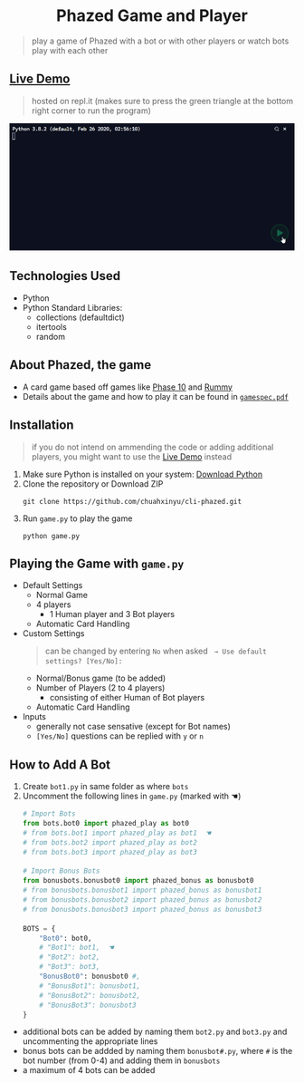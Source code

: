 <h1 align="center"> Phazed Game and Player </h1>

> play a game of Phazed with a bot or with other players or watch bots play with each other

<h2> <a href="https://replit.com/@unixc/cli-phazed?embed=1&output=1#.replit" target="_blank">Live Demo</a></h2>

> hosted on repl.it (makes sure to press the green triangle at the bottom right corner to run the program)

![](demo/demo.gif)

## Technologies Used
* Python
* Python Standard Libraries:
  * collections (defaultdict)
  * itertools
  * random

## About Phazed, the game
* A card game based off games like [Phase 10](https://en.wikipedia.org/wiki/Phase_10) and [Rummy](https://en.wikipedia.org/wiki/Rummy)
* Details about the game and how to play it can be found in [`gamespec.pdf`](gamespec.pdf)

## Installation
> if you do not intend on ammending the code or adding additional players, you might want to use the [Live Demo](#live-demo) instead

1. Make sure Python is installed on your system: [Download Python]( https://www.python.org/downloads/)
2. Clone the repository or Download ZIP
    ```shell
    git clone https://github.com/chuahxinyu/cli-phazed.git
    ```
3. Run `game.py` to play the game
    ```shell
    python game.py
    ```

## Playing the Game with `game.py`
* Default Settings
  * Normal Game
  * 4 players
    * 1 Human player and 3 Bot players
  * Automatic Card Handling
* Custom Settings
  > can be changed by entering `No` when asked ` → Use default settings? [Yes/No]:`
  * Normal/Bonus game (to be added)
  * Number of Players (2 to 4 players)
    * consisting of either Human of Bot players
  * Automatic Card Handling
* Inputs
  * generally not case sensative (except for Bot names)
  * `[Yes/No]` questions can be replied with `y` or `n`

## How to Add A Bot
1. Create `bot1.py` in same folder as where `bots`
2. Uncomment the following lines in `game.py` (marked with ☚)
    ```python
    # Import Bots
    from bots.bot0 import phazed_play as bot0
    # from bots.bot1 import phazed_play as bot1  ☚
    # from bots.bot2 import phazed_play as bot2
    # from bots.bot3 import phazed_play as bot3

    # Import Bonus Bots
    from bonusbots.bonusbot0 import phazed_bonus as bonusbot0
    # from bonusbots.bonusbot1 import phazed_bonus as bonusbot1
    # from bonusbots.bonusbot2 import phazed_bonus as bonusbot2
    # from bonusbots.bonusbot3 import phazed_bonus as bonusbot3

    BOTS = {
        "Bot0": bot0,
        # "Bot1": bot1,  ☚
        # "Bot2": bot2,
        # "Bot3": bot3,
        "BonusBot0": bonusbot0 #,
        # "BonusBot1": bonusbot1,
        # "BonusBot2": bonusbot2,
        # "BonusBot3": bonusbot3
    }
    ```
* additional bots can be added by naming them `bot2.py` and `bot3.py` and uncommenting the appropriate lines
* bonus bots can be addded by naming them `bonusbot#.py`, where `#` is the bot number (from 0-4) and adding them in `bonusbots`
* a maximum of 4 bots can be added
